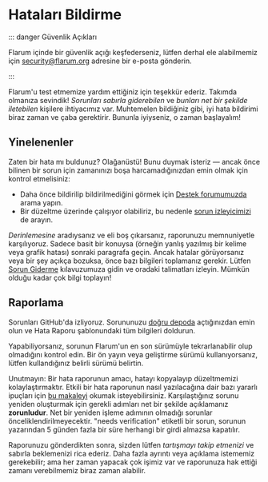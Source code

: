 # Hataları Bildirme

::: danger Güvenlik Açıkları

Flarum içinde bir güvenlik açığı keşfederseniz, lütfen derhal ele alabilmemiz için [security@flarum.org](mailto:security@flarum.org) adresine bir e-posta gönderin.

:::

Flarum'u test etmemize yardım ettiğiniz için teşekkür ederiz. Takımda olmanıza sevindik! *Sorunları sabırla giderebilen* ve *bunları net bir şekilde iletebilen* kişilere ihtiyacımız var. Muhtemelen bildiğiniz gibi, iyi hata bildirimi biraz zaman ve çaba gerektirir. Bununla iyiyseniz, o zaman başlayalım!

## Yinelenenler

Zaten bir hata mı buldunuz? Olağanüstü! Bunu duymak isteriz &mdash; ancak önce bilinen bir sorun için zamanınızı boşa harcamadığınızdan emin olmak için kontrol etmelisiniz:

- Daha önce bildirilip bildirilmediğini görmek için [Destek forumumuzda](https://discuss.flarum.org/t/support) arama yapın.
- Bir düzeltme üzerinde çalışıyor olabiliriz, bu nedenle [sorun izleyicimizi](https://github.com/flarum/core/issues) de arayın.

*Derinlemesine* aradıysanız ve eli boş çıkarsanız, raporunuzu memnuniyetle karşılıyoruz. Sadece basit bir konuysa (örneğin yanlış yazılmış bir kelime veya grafik hatası) sonraki paragrafa geçin. Ancak hatalar görüyorsanız veya bir şey açıkça bozuksa, önce bazı bilgileri toplamanız gerekir. Lütfen [Sorun Giderme](troubleshoot.md) kılavuzumuza gidin ve oradaki talimatları izleyin. Mümkün olduğu kadar çok bilgi toplayın!

## Raporlama

Sorunları GitHub'da izliyoruz. Sorununuzu [doğru depoda](https://github.com/flarum) açtığınızdan emin olun ve Hata Raporu şablonundaki tüm bilgileri doldurun.

Yapabiliyorsanız, sorunun Flarum'un en son sürümüyle tekrarlanabilir olup olmadığını kontrol edin. Bir ön yayın veya geliştirme sürümü kullanıyorsanız, lütfen kullandığınız belirli sürümü belirtin.

Unutmayın: Bir hata raporunun amacı, hatayı kopyalayıp düzeltmemizi kolaylaştırmaktır. Etkili bir hata raporunun nasıl yazılacağına dair bazı yararlı ipuçları için [bu makaleyi](https://www.chiark.greenend.org.uk/~sgtatham/bugs.html) okumak isteyebilirsiniz. Karşılaştığınız sorunu yeniden oluşturmak için gerekli adımları net bir şekilde açıklamanız **zorunludur**. Net bir yeniden işleme adımının olmadığı sorunlar önceliklendirilmeyecektir. "needs verification" etiketli bir sorun, sorunun yazarından 5 günden fazla bir süre herhangi bir girdi almazsa kapatılır.

Raporunuzu gönderdikten sonra, sizden lütfen *tartışmayı takip etmenizi* ve sabırla beklemenizi rica ederiz. Daha fazla ayrıntı veya açıklama istememiz gerekebilir; ama her zaman yapacak çok işimiz var ve raporunuza hak ettiği zamanı verebilmemiz biraz zaman alabilir.